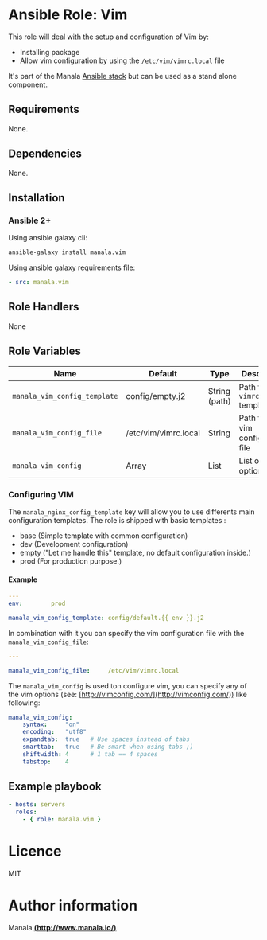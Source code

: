 # Ansible Role: Vim

This role will deal with the setup and configuration of Vim by:
- Installing package
- Allow vim configuration by using the `/etc/vim/vimrc.local` file

It's part of the Manala <a href="http://www.manala.io" target="_blank">Ansible stack</a> but can be used as a stand alone component.

## Requirements

None.

## Dependencies

None.

## Installation

### Ansible 2+

Using ansible galaxy cli:

```bash
ansible-galaxy install manala.vim
```

Using ansible galaxy requirements file:

```yaml
- src: manala.vim
```

## Role Handlers

None

## Role Variables

| Name                         | Default              | Type         | Description                        |
|----------------------------- |--------------------- |------------- |----------------------------------- |
| `manala_vim_config_template` | config/empty.j2      | String (path)| Path to `vimrc.local` template     |
| `manala_vim_config_file`     | /etc/vim/vimrc.local | String       | Path to the vim configuration file |
| `manala_vim_config`          | Array                | List         | List of vim options                |

### Configuring VIM

The `manala_nginx_config_template` key will allow you to use differents main configuration templates. The role is shipped with basic templates :

- base (Simple template with common configuration)
- dev (Development configuration)
- empty ("Let me handle this" template, no default configuration inside.)
- prod (For production purpose.)

#### Example

```yaml
---
env:        prod

manala_vim_config_template: config/default.{{ env }}.j2
```
In combination with it you can specify the vim configuration file with the `manala_vim_config_file`:

```yaml
---

manala_vim_config_file:     /etc/vim/vimrc.local
```

The `manala_vim_config` is used ton configure vim, you can specify any of the vim options (see: [http://vimconfig.com/](http://vimconfig.com/)) like following:

```yaml
manala_vim_config:
    syntax:     "on"
    encoding:   "utf8"
    expandtab:  true   # Use spaces instead of tabs
    smarttab:   true   # Be smart when using tabs ;)
    shiftwidth: 4      # 1 tab == 4 spaces
    tabstop:    4
```

## Example playbook


```yaml
- hosts: servers
  roles:
    - { role: manala.vim }
```

# Licence

MIT

# Author information

Manala [**(http://www.manala.io/)**](http://www.manala.io)
